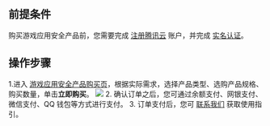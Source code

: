 ## 前提条件
购买游戏应用安全产品前，您需要完成 [注册腾讯云](https://cloud.tencent.com/document/product/378/17985) 账户，并完成 [实名认证](https://cloud.tencent.com/document/product/378/3629)。

## 操作步骤
1.进入 [游戏应用安全产品购买页]()，根据实际需求，选择产品类型、选购产品规格、购买数量，单击**立即购买**。
![](https://qcloudimg.tencent-cloud.cn/raw/8c68a9ac54100c585ff206e14a2e409a.png)
2. 确认订单之后，您可通过余额支付、网银支付、微信支付、QQ 钱包等方式进行支付。
3. 订单支付后，您可 [联系我们](https://cloud.tencent.com/online-service) 获取使用指引。
